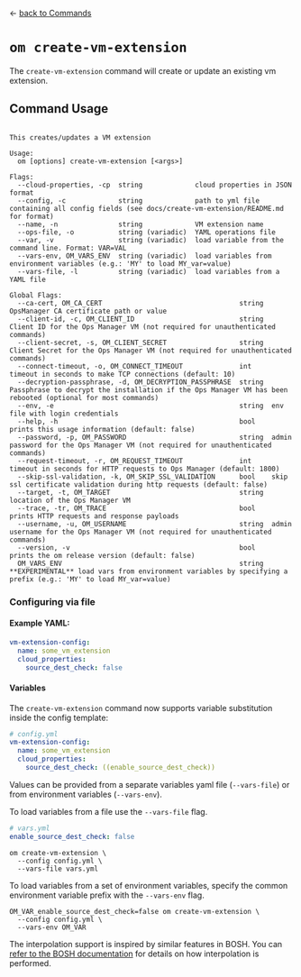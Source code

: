 <!--- This file is autogenerated from the files in docsgenerator/templates/create-vm-extension --->
&larr; [back to Commands](../README.md)

# `om create-vm-extension`

The `create-vm-extension` command will create or update an existing vm extension.

## Command Usage
```

This creates/updates a VM extension

Usage:
  om [options] create-vm-extension [<args>]

Flags:
  --cloud-properties, -cp  string             cloud properties in JSON format
  --config, -c             string             path to yml file containing all config fields (see docs/create-vm-extension/README.md for format)
  --name, -n               string             VM extension name
  --ops-file, -o           string (variadic)  YAML operations file
  --var, -v                string (variadic)  load variable from the command line. Format: VAR=VAL
  --vars-env, OM_VARS_ENV  string (variadic)  load variables from environment variables (e.g.: 'MY' to load MY_var=value)
  --vars-file, -l          string (variadic)  load variables from a YAML file

Global Flags:
  --ca-cert, OM_CA_CERT                                  string  OpsManager CA certificate path or value
  --client-id, -c, OM_CLIENT_ID                          string  Client ID for the Ops Manager VM (not required for unauthenticated commands)
  --client-secret, -s, OM_CLIENT_SECRET                  string  Client Secret for the Ops Manager VM (not required for unauthenticated commands)
  --connect-timeout, -o, OM_CONNECT_TIMEOUT              int     timeout in seconds to make TCP connections (default: 10)
  --decryption-passphrase, -d, OM_DECRYPTION_PASSPHRASE  string  Passphrase to decrypt the installation if the Ops Manager VM has been rebooted (optional for most commands)
  --env, -e                                              string  env file with login credentials
  --help, -h                                             bool    prints this usage information (default: false)
  --password, -p, OM_PASSWORD                            string  admin password for the Ops Manager VM (not required for unauthenticated commands)
  --request-timeout, -r, OM_REQUEST_TIMEOUT              int     timeout in seconds for HTTP requests to Ops Manager (default: 1800)
  --skip-ssl-validation, -k, OM_SKIP_SSL_VALIDATION      bool    skip ssl certificate validation during http requests (default: false)
  --target, -t, OM_TARGET                                string  location of the Ops Manager VM
  --trace, -tr, OM_TRACE                                 bool    prints HTTP requests and response payloads
  --username, -u, OM_USERNAME                            string  admin username for the Ops Manager VM (not required for unauthenticated commands)
  --version, -v                                          bool    prints the om release version (default: false)
  OM_VARS_ENV                                            string  **EXPERIMENTAL** load vars from environment variables by specifying a prefix (e.g.: 'MY' to load MY_var=value)

```

### Configuring via file

#### Example YAML:
```yaml
vm-extension-config:
  name: some_vm_extension
  cloud_properties:
    source_dest_check: false
```

#### Variables

The `create-vm-extension` command now supports variable substitution inside the config template:

```yaml
# config.yml
vm-extension-config:
  name: some_vm_extension
  cloud_properties:
    source_dest_check: ((enable_source_dest_check))
```

Values can be provided from a separate variables yaml file (`--vars-file`) or from environment variables (`--vars-env`).

To load variables from a file use the `--vars-file` flag.

```yaml
# vars.yml
enable_source_dest_check: false
```

```
om create-vm-extension \
  --config config.yml \
  --vars-file vars.yml
```

To load variables from a set of environment variables, specify the common
environment variable prefix with the `--vars-env` flag.

```
OM_VAR_enable_source_dest_check=false om create-vm-extension \
  --config config.yml \
  --vars-env OM_VAR
```

The interpolation support is inspired by similar features in BOSH. You can
[refer to the BOSH documentation](https://bosh.io/docs/cli-int/) for details on how interpolation
is performed.